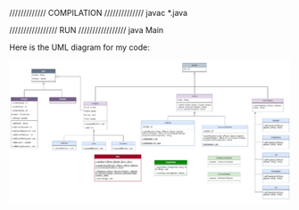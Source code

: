 ///////////// COMPILATION ////////////// 
javac *.java

///////////////// RUN ///////////////// 
java Main


Here is the UML diagram for my code:

<img src="uml.png" alt="UML diagram" title="UML diagram">

